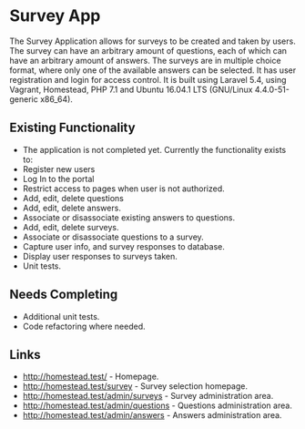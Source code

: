 # Survey App

The Survey Application allows for surveys to be created and taken by users.  The survey can have an arbitrary amount of questions, each of which can have an arbitrary amount of answers.  The surveys are in multiple choice format, where only one of the available answers can be selected. It has user registration and login for access control.  It is built using Laravel 5.4, using Vagrant, Homestead, PHP 7.1 and Ubuntu 16.04.1 LTS (GNU/Linux 4.4.0-51-generic x86_64).


## Existing Functionality

* The application is not completed yet.  Currently the functionality exists to:
* Register new users
* Log In to the portal
* Restrict access to pages when user is not authorized.
* Add, edit, delete questions
* Add, edit, delete answers.
* Associate or disassociate existing answers to questions.
* Add, edit, delete surveys.
* Associate or disassociate questions to a survey. 
* Capture user info, and survey responses to database.
* Display user responses to surveys taken.
* Unit tests.

## Needs Completing

* Additional unit tests.
* Code refactoring where needed.

## Links

* http://homestead.test/  -  Homepage.
* http://homestead.test/survey  -  Survey selection homepage.
* http://homestead.test/admin/surveys  -  Survey administration area.
* http://homestead.test/admin/questions  -  Questions administration area.
* http://homestead.test/admin/answers  -  Answers administration area.


